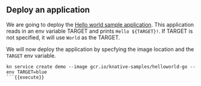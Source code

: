 ## Deploy an application

We are going to deploy the [Hello world sample application](https://knative.dev/docs/serving/samples/hello-world/helloworld-go/). This application reads in an env variable TARGET and prints `Hello ${TARGET}!`. If TARGET is not specified, it will use `World` as the TARGET.

We will now deploy the application by specfying the image location and the `TARGET` env variable.

```
kn service create demo --image gcr.io/knative-samples/helloworld-go --env TARGET=blue
```{{execute}}
